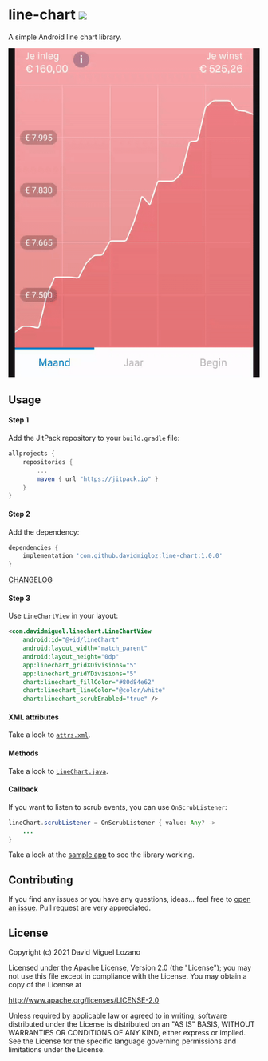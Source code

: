 # line-chart [![](https://jitpack.io/v/davidmigloz/line-chart.svg)](https://jitpack.io/#davidmigloz/line-chart)

A simple Android line chart library.

![Screenshot](img/screenshot.gif)

## Usage

#### Step 1

Add the JitPack repository to your `build.gradle` file:

```gradle
allprojects {
	repositories {
		...
		maven { url "https://jitpack.io" }
	}
}
```

#### Step 2

Add the dependency:

```gradle
dependencies {
	implementation 'com.github.davidmigloz:line-chart:1.0.0'
}
```

[CHANGELOG](https://github.com/davidmigloz/line-chart/blob/master/CHANGELOG.md)

#### Step 3

Use `LineChartView` in your layout:

```xml
<com.davidmiguel.linechart.LineChartView
    android:id="@+id/lineChart"
    android:layout_width="match_parent"
    android:layout_height="0dp"
    app:linechart_gridXDivisions="5"
    app:linechart_gridYDivisions="5"
    chart:linechart_fillColor="#80d84e62"
    chart:linechart_lineColor="@color/white"
    chart:linechart_scrubEnabled="true" />
```

#### XML attributes

Take a look to [`attrs.xml`](https://github.com/davidmigloz/line-chart/blob/master/linechart/src/main/res/values/attrs.xml).

#### Methods

Take a look to [`LineChart.java`](https://github.com/davidmigloz/line-chart/blob/master/linechart/src/main/java/com/davidmiguel/linechart/LineChart.kt).

#### Callback

If you want to listen to scrub events, you can use `OnScrubListener`:

```java
lineChart.scrubListener = OnScrubListener { value: Any? ->
    ...
}
```

Take a look at the [sample app](https://github.com/davidmigloz/line-chart/tree/master/sample) to see the library working.

## Contributing

If you find any issues or you have any questions, ideas... feel free to [open an issue](https://github.com/davidmigloz/line-chart/issues/new).
Pull request are very appreciated.

## License

Copyright (c) 2021 David Miguel Lozano

Licensed under the Apache License, Version 2.0 (the "License");
you may not use this file except in compliance with the License.
You may obtain a copy of the License at

http://www.apache.org/licenses/LICENSE-2.0

Unless required by applicable law or agreed to in writing, software
distributed under the License is distributed on an "AS IS" BASIS,
WITHOUT WARRANTIES OR CONDITIONS OF ANY KIND, either express or implied.
See the License for the specific language governing permissions and
limitations under the License.
